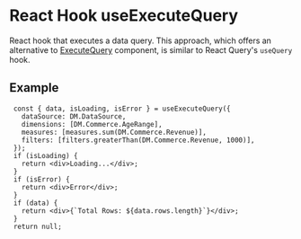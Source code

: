 # React Hook useExecuteQuery

React hook that executes a data query.
This approach, which offers an alternative to [ExecuteQuery](function.ExecuteQuery.md) component, is similar to React Query's `useQuery` hook.

## Example

```tsx
 const { data, isLoading, isError } = useExecuteQuery({
   dataSource: DM.DataSource,
   dimensions: [DM.Commerce.AgeRange],
   measures: [measures.sum(DM.Commerce.Revenue)],
   filters: [filters.greaterThan(DM.Commerce.Revenue, 1000)],
 });
 if (isLoading) {
   return <div>Loading...</div>;
 }
 if (isError) {
   return <div>Error</div>;
 }
 if (data) {
   return <div>{`Total Rows: ${data.rows.length}`}</div>;
 }
 return null;
```
